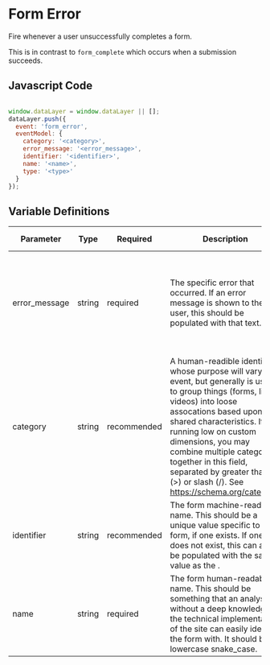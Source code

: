 # Form Error

Fire whenever a user unsuccessfully completes a form. 

This is in contrast to `form_complete` which occurs when a submission succeeds.

## Javascript Code

```js

window.dataLayer = window.dataLayer || [];
dataLayer.push({
  event: 'form_error',
  eventModel: {
    category: '<category>',
    error_message: '<error_message>',
    identifier: '<identifier>',
    name: '<name>',
    type: '<type>'
  }
});
```

## Variable Definitions

|Parameter|Type|Required|Description|Example|Pattern|Min Length|Max Length|
| --- | --- | --- | --- | --- | --- | --- | --- |
|error_message|string|required|The specific error that occurred. If an error message is shown to the user, this should be populated with that text.|Phone number should follow the format (xxx) xxx-xxxx, Must be a valid email address|
|category|string|recommended|A human-readible identifier whose purpose will vary by event, but generally is used to group things (forms, links, videos) into loose assocations based upon shared characteristics. If running low on custom dimensions, you may combine multiple categories together in this field, separated by greater than (>) or slash (/). See https://schema.org/category.|Job Application|
|identifier|string|recommended|The form machine-readable name. This should be a unique value specific to this form, if one exists. If one does not exist, this can also be populated with the same value as the <name>.|form-12345|
|name|string|required|The form human-readable name. This should be something that an analyst without a deep knowledge of the technical implementation of the site can easily identify the form with. It should be lowercase snake_case.|Caregiver 1078 Application||type|string|recommended|The type of error that occurred.|form_field_validation, server_error|
